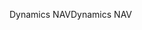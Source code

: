 <span data-ttu-id="19e4f-101">Dynamics NAV</span><span class="sxs-lookup"><span data-stu-id="19e4f-101">Dynamics NAV</span></span>